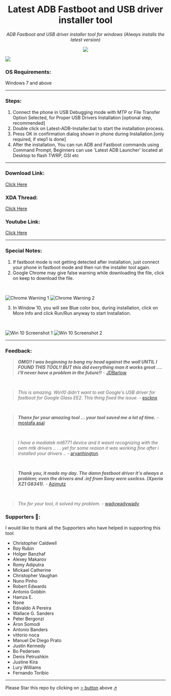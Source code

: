 <h1 align="center">Latest ADB Fastboot and USB driver installer tool</h1>

<p align="center"> <i>ADB Fastboot and USB driver installer tool for windows (Always installs the latest version)</i></p>

<p align="center">
  <img src="https://github.com/fawazahmed0/Latest-adb-fastboot-installer-for-windows/raw/master/Screenshots/Tool-Animation1.gif">
</p>

[![](https://data.jsdelivr.com/v1/package/gh/fawazahmed0/Latest-adb-fastboot-installer-for-windows/badge)](https://www.jsdelivr.com/package/gh/fawazahmed0/Latest-adb-fastboot-installer-for-windows)

### OS Requirements:
Windows 7 and above

------------


### Steps:
1. Connect the phone in USB Debugging mode with MTP or File Transfer Option Selected, for Proper USB Drivers Installation [optional step, recommended]
1. Double click on Latest-ADB-Installer.bat to start the installation process.
1. Press OK in confirmation dialog shown in phone during Installation.[only required, if step1 is done]
1. After the installation, You can run ADB and Fastboot commands using Command Prompt, Beginners can use 'Latest ADB Launcher' located at Desktop to flash TWRP, GSI etc

------------
### Download Link:
[Click Here](https://github.com/fawazahmed0/Latest-adb-fastboot-installer-for-windows/releases/latest/download/Latest-ADB-Installer.bat "click here")

### XDA Thread:
[Click Here](https://forum.xda-developers.com/android/general/tool-adb-fastboot-installer-tool-windows-t3999445 "Click Here")

### Youtube Link:
[Click Here](https://www.youtube.com/watch?v=IZc9_S6JQpE "Click Here")


------------

### Special Notes:
1. If fastboot mode is not getting detected after installation, just connect your phone in fastboot mode and then run the installer tool again.
1. Google Chrome may give false warning while downloading the file, click on keep to download the file.
<br />

![Chrome Warning 1](https://github.com/fawazahmed0/Latest-adb-fastboot-installer-for-windows/raw/master/Screenshots/Chrome%20warning%2001.jpg)
![Chrome Warning 2](https://github.com/fawazahmed0/Latest-adb-fastboot-installer-for-windows/raw/master/Screenshots/Chrome%20warning%202.jpg)
<br />

3. In Window 10, you will see Blue color box, during installation, click on More Info and click Run/Run anyway to start Installation.
<br />

![Win 10 Screenshot 1](https://github.com/fawazahmed0/Latest-adb-fastboot-installer-for-windows/raw/master/Screenshots/Windows%2010%20Screenshot1.png)
![Win 10 Screenshot 2](https://github.com/fawazahmed0/Latest-adb-fastboot-installer-for-windows/raw/master/Screenshots/Windows%2010%20Screenshot2.png)


------------

### Feedback:
> ***OMG!! I was beginning to bang my head against the wall UNTIL I FOUND THIS TOOL!!  BUT this did everything man it works great .... i'll never have a problem in the future!!***      - [JDBarlow](https://forum.xda-developers.com/showpost.php?p=81454725&postcount=25)
<br>

> *This is amazing. Win10 didn't want to eat Google's USB driver for fastboot for Google Glass EE2.
This thing fixed the issue.*      - [escknx](https://forum.xda-developers.com/showpost.php?p=82120131&postcount=62)
<br>

> ***Thanx for your amazing tool ... your tool saved me a lot of time.***       - [mostafa asal](https://forum.xda-developers.com/showpost.php?p=80992775&postcount=10)
<br>

> *I have a mediatek mt6771 device and it wasnt recognizing with the oem mtk drivers .. . . yet for some reason it was working fine after i installed your drivers ..*       - [aryanhington](https://forum.xda-developers.com/showpost.php?p=83384989&postcount=146)
<br>

> ***Thank you, it made my day. The damn fastboot driver it's always a problem;
even the drivers and .inf from Sony were useless. (Xperia XZ1 G8341).***      - [Azimutz](https://forum.xda-developers.com/showpost.php?p=82860249&postcount=111)
<br>

> *Thx for your tool, it solved my problem.*       - [wadywadywady](https://forum.xda-developers.com/showpost.php?p=81565961&postcount=33)

### Supporters 🎉:
I would like to thank all the Supporters who have helped in supporting this tool:<br>

- Christopher Caldwell
- Roy Rubin
- Holger Banzhaf
- Alexey Makarov
- Romy Adiputra
- Mickael Catherine
- Christopher Vaughan
- Nuno Pinho
- Robert Edwards
- Antonio Gobbin
- Hamza E.
- None
- Edivaldo A Pereira
- Wallace G. Sanders
- Peter Bergonzi
- Áron Somodi
- Antonio Banders
- vittorio noca
- Manuel De Diego Prato
- Justin Kennedy
- Bo Pedersen
- Denis Petrushkin
- Justine Kira
- Lury Williams
- Fernando Toribio

------------

Please Star this repo by clicking on [:star: button](#) above [:arrow_upper_right:](#) <br>

